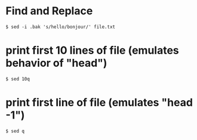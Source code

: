 # Find and Replace
`$ sed -i .bak 's/hello/bonjour/' file.txt`

# print first 10 lines of file (emulates behavior of "head")
`$ sed 10q`

# print first line of file (emulates "head -1")
`$ sed q`
